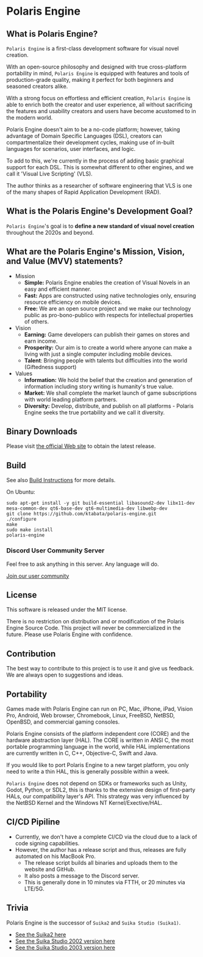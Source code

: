 Polaris Engine
=======================

## What is Polaris Engine?

`Polaris Engine` is a first-class development software for visual novel creation.

With an open-source philosophy and designed with true cross-platform portability in mind,
`Polaris Engine` is equipped with features and tools of production-grade quality,
making it perfect for both beginners and seasoned creators alike.

With a strong focus on effortless and efficient creation,
`Polaris Engine` is able to enrich both the creator and user experience,
all without sacrificing the features and usability creators and users have become acustomed to in the modern world.

Polaris Engine doesn't aim to be a no-code platform; however, taking advantage of Domain Specific Languages (DSL),
creators can compartmentalize their development cycles, making use of in-built languages for scenarios, user interfaces, and logic.

To add to this, we're currently in the process of adding basic graphical support for each DSL.
This is somewhat different to other engines, and we call it 'Visual Live Scripting' (VLS).

The author thinks as a researcher of software engineering that VLS is one of the many shapes of Rapid Application Development (RAD).

## What is the Polaris Engine's Development Goal?

`Polaris Engine`'s goal is to **define a new standard of visual novel creation** throughout the 2020s and beyond.

## What are the Polaris Engine's Mission, Vision, and Value (MVV) statements?

* Mission
  * **Simple:** Polaris Engine enables the creation of Visual Novels in an easy and efficient manner.
  * **Fast:** Apps are constructed using native technologies only, ensuring resource efficiency on mobile devices.
  * **Free:** We are an open source project and we make our technology public as pro-bono-publico with respects for intellectual properties of others.
* Vision
  * **Earning:** Game developers can publish their games on stores and earn income.
  * **Prosperity:** Our aim is to create a world where anyone can make a living with just a single computer including mobile devices.
  * **Talent**: Bringing people with talents but difficulties into the world (Giftedness support)
* Values
  * **Information:** We hold the belief that the creation and generation of information including story writing is humanity's true value.
  * **Market:** We shall complete the market launch of game subscriptions with world leading platform partners.
  * **Diversity:** Develop, distribute, and publish on all platforms - Polaris Engine seeks the true portability and we call it diversity.

## Binary Downloads

Please visit [the official Web site](https://polaris-engine.com/en/dl/) to obtain the latest release.

## Build

See also [Build Instructions](https://github.com/ktabata/polaris-engine/raw/master/build/README.md) for more details.

On Ubuntu:
```
sudo apt-get install -y git build-essential libasound2-dev libx11-dev mesa-common-dev qt6-base-dev qt6-multimedia-dev libwebp-dev
git clone https://github.com/ktabata/polaris-engine.git
./configure
make
sudo make install
polaris-engine
```

### Discord User Community Server

Feel free to ask anything in this server. Any language will do.

<a href="https://discord.gg/Xh9mFwr4E8">Join our user community</a>

## License

This software is released under the MIT license.

There is no restriction on distribution and or modification of the Polaris Engine Source Code.
This project will never be commercialized in the future. Please use Polaris Engine with confidence.

## Contribution

The best way to contribute to this project is to use it and give us feedback.
We are always open to suggestions and ideas.

## Portability

Games made with Polaris Engine can run on PC, Mac, iPhone, iPad, Vision Pro, Android, Web browser, Chromebook, Linux, FreeBSD, NetBSD, OpenBSD, and commercial gaming consoles.

Polaris Engine consists of the platform independent core (CORE) and the hardware abstraction layer (HAL).
The CORE is written in ANSI C, the most portable programming language in the world, while HAL implementations are currently written in C, C++, Objective-C, Swift and Java.

If you would like to port Polaris Engine to a new target platform, you only need to write a thin HAL, this is generally possible within a week.

`Polaris Engine` does not depend on SDKs or frameworks such as Unity, Godot, Python, or SDL2, this is thanks to the extensive design of first-party HALs, our compatibility layer's API.
This strategy was very influenced by the NetBSD Kernel and the Windows NT Kernel/Exective/HAL.

## CI/CD Pipiline

* Currently, we don't have a complete CI/CD via the cloud due to a lack of code signing capabilities.
* However, the author has a release script and thus, releases are fully automated on his MacBook Pro.
  * The release script builds all binaries and uploads them to the website and GitHub.
  * It also posts a message to the Discord server.
  * This is generally done in 10 minutes via FTTH, or 20 minutes via LTE/5G.

## Trivia

Polaris Engine is the successor of `Suika2` and `Suika Studio (Suika1)`.
* [See the Suika2 here](https://github.com/ktabata/suika2)
* [See the Suika Studio 2002 version here](https://github.com/ktabata/suika-studio-2002-gpl)
* [See the Suika Studio 2003 version here](https://github.com/ktabata/suika-studio-2003-gpl)
